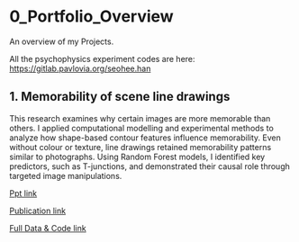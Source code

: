 # 0_Portfolio_Overview
An overview of my Projects.

All the psychophysics experiment codes are here: https://gitlab.pavlovia.org/seohee.han

## 1. Memorability of scene line drawings
This research examines why certain images are more memorable than others. I applied computational modelling and experimental methods to analyze how shape-based contour features influence memorability. Even without colour or texture, line drawings retained memorability patterns similar to photographs. Using Random Forest models, I identified key predictors, such as T-junctions, and demonstrated their causal role through targeted image manipulations.

[Ppt link](https://drive.google.com/file/d/1e-GXFXfdsVO3Ki4Rci9sbAp4GxLv88Oy/view?usp=sharing) 

[Publication link](https://link.springer.com/article/10.3758/s13421-023-01478-4)

[Full Data & Code link](https://osf.io/yvek2/)
